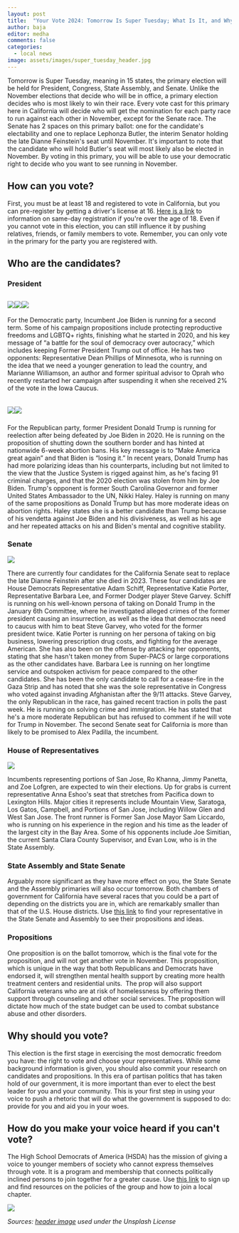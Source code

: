 ```yaml
---
layout: post
title:  "Your Vote 2024: Tomorrow Is Super Tuesday; What Is It, and Why Is It Important?"
author: baja
editor: medha
comments: false
categories:
  - local news
image: assets/images/super_tuesday_header.jpg
---
```

Tomorrow is Super Tuesday, meaning in 15 states, the primary election will be held for President, Congress, State Assembly, and Senate. Unlike the November elections that decide who will be in office, a primary election decides who is most likely to win their race. Every vote cast for this primary here in California will decide who will get the nomination for each party race to run against each other in November, except for the Senate race. The Senate has 2 spaces on this primary ballot: one for the candidate's electability and one to replace Lephonza Butler, the interim Senator holding the late Dianne Feinstein's seat until November. It's important to note that the candidate who will hold Butler's seat will most likely also be elected in November. By voting in this primary, you will be able to use your democratic right to decide who you want to see running in November. 

## How can you vote?

First, you must be at least 18 and registered to vote in California, but you can pre-register by getting a driver's license at 16. [Here is a link](https://www.sos.ca.gov/elections/voter-registration/same-day-reg) to information on same-day registration if you're over the age of 18. Even if you cannot vote in this election, you can still influence it by pushing relatives, friends, or family members to vote. Remember, you can only vote in the primary for the party you are registered with. 

## Who are the candidates?

### President

## ![](https://lh7-us.googleusercontent.com/nozXZ7S38plHorv55ALHz8MnFRvqmTaIDHKTEjvnlc-5SxorQpuawksDdZwnmRslXhfprZ84HU-HQWULJnckOjz4b2DeHn4FiniwmOR-QAnMKc0WxCrwVnD3BvoI4HYXGnOo_xbfjy0HE3IXgVLcYPQ)![](https://lh7-us.googleusercontent.com/GnU6heUL5MrdsM7oEoXRCfyGkMgazBP3NNu1ZvwnU8rwVILQi1ZIiWjIZtp_OXLPG4bzUJF7tzCBHZiGol4YWVLqon6-sSf2ltW43jxTOYUsG46jghFWlhk5oxelawDaA08bbmWQCJOzkLiSKkoxAbY)![](https://lh7-us.googleusercontent.com/yhc41FKxgXibgxbnysJH2E_iJXfi4dAtgtL1sPFPg8UAmg2ZqASz2AESRPYmBm-QSw70aU-ZtvRbYAWpHVzBY-sZnpLGBnyhWLhhwO5IhHfl4V7ELytWQd22dF5Sp-reyEJ-PIDWuIJ8l9_M33gY57A)

For the Democratic party, Incumbent Joe Biden is running for a second term. Some of his campaign propositions include protecting reproductive freedoms and LGBTQ+ rights, finishing what he started in 2020, and his key message of “a battle for the soul of democracy over autocracy,” which includes keeping Former President Trump out of office. He has two opponents: Representative Dean Phillips of Minnesota, who is running on the idea that we need a younger generation to lead the country, and Marianne Williamson, an author and former spiritual advisor to Oprah who recently restarted her campaign after suspending it when she received 2% of the vote in the Iowa Caucus. 

## ![](https://lh7-us.googleusercontent.com/Zuf3joig-BZXonPm5Kfvz_JNm09-cVGsBQ2MIZgRfx1vJ7zl19C0qavBwwNIAfix9-2fd1yNsBrXu5tjBzFA4R70NpN-ifEWOauobCr7BguSXbFRW9Qkas4ABGZ0l5RkzxJs-2YthTYM2Uxcg_Sin_A)![](https://lh7-us.googleusercontent.com/hQKIlRTDondSzuqIDke8oM9fNCvOwkfSX4ebI8FgJg0SPCwBNauD1CnXJxqJcDI6QXu_hXZc2AahKoMGeu0WULrJp4iuc6TIpF-TCDipv-ifP_I24hD5R_elz5Mh_51CWKGXQhE4J3XfkZNslQvIgbc)     

For the Republican party, former President Donald Trump is running for reelection after being defeated by Joe Biden in 2020. He is running on the proposition of shutting down the southern border and has hinted at nationwide 6-week abortion bans. His key message is to “Make America great again” and that Biden is “losing it.” In recent years, Donald Trump has had more polarizing ideas than his counterparts, including but not limited to the view that the Justice System is rigged against him, as he's facing 91 criminal charges, and that the 2020 election was stolen from him by Joe Biden. Trump's opponent is former South Carolina Governor and former United States Ambassador to the UN, Nikki Haley. Haley is running on many of the same propositions as Donald Trump but has more moderate ideas on abortion rights. Haley states she is a better candidate than Trump because of his vendetta against Joe Biden and his divisiveness, as well as his age and her repeated attacks on his and Biden's mental and cognitive stability.

### Senate

![](https://lh7-us.googleusercontent.com/C4SGW2xaSsVWe8gD9KIoQ-OtyviEjZYtQpHOxMjjJCQM0qP3y_0vSdKo8Monl1aCijGW9W4oNXpExXydTCs6dNoXeOl1g8782fbGrpi1JfjhDjaL-lpHmTHCERtZy2cOsTQiuvcP1dyNyLv2cCq1-Q0)

There are currently four candidates for the California Senate seat to replace the late Dianne Feinstein after she died in 2023. These four candidates are House Democrats Representative Adam Schiff, Representative Katie Porter, Representative Barbara Lee, and Former Dodger player Steve Garvey. Schiff is running on his well-known persona of taking on Donald Trump in the January 6th Committee, where he investigated alleged crimes of the former president causing an insurrection, as well as the idea that democrats need to caucus with him to beat Steve Garvey, who voted for the former president twice. Katie Porter is running on her persona of taking on big business, lowering prescription drug costs, and fighting for the average American. She has also been on the offense by attacking her opponents, stating that she hasn't taken money from Super-PACS or large corporations as the other candidates have. Barbara Lee is running on her longtime service and outspoken activism for peace compared to the other candidates. She has been the only candidate to call for a cease-fire in the Gaza Strip and has noted that she was the sole representative in Congress who voted against invading Afghanistan after the 9/11 attacks. Steve Garvey, the only Republican in the race, has gained recent traction in polls the past week. He is running on solving crime and immigration. He has stated that he's a more moderate Republican but has refused to comment if he will vote for Trump in November. The second Senate seat for California is more than likely to be promised to Alex Padilla, the incumbent. 

### House of Representatives 

![](https://lh7-us.googleusercontent.com/7SLBCFHYMlqJSB04YlM69ZsBTXmenmUKTzJ4Ol7seKRWL-0mO_yiHFjkpoiPKcUoQbC-gRbCNv7sQSwA4jJzn-pDKi8-kAWaQXCb1vZiRKGguY1ovm7TO7uY5E08BUIeVMNJDzXqF-CKOnZFe1nHY-o)

Incumbents representing portions of San Jose, Ro Khanna, Jimmy Panetta, and Zoe Lofgren, are expected to win their elections. Up for grabs is current representative Anna Eshoo's seat that stretches from Pacifica down to Lexington Hills. Major cities it represents include Mountain View, Saratoga, Los Gatos, Campbell, and Portions of San Jose, including Willow Glen and West San Jose. The front runner is Former San Jose Mayor Sam Liccardo, who is running on his experience in the region and his time as the leader of the largest city in the Bay Area. Some of his opponents include Joe Simitian, the current Santa Clara County Supervisor, and Evan Low, who is in the State Assembly. 

### State Assembly and State Senate

Arguably more significant as they have more effect on you, the State Senate and the Assembly primaries will also occur tomorrow. Both chambers of government for California have several races that you could be a part of depending on the districts you are in, which are remarkably smaller than that of the U.S. House districts. Use [this link](https://findyourrep.legislature.ca.gov/) to find your representative in the State Senate and Assembly to see their propositions and ideas. 

### Propositions 

One proposition is on the ballot tomorrow, which is the final vote for the proposition, and will not get another vote in November. This proposition, which is unique in the way that both Republicans and Democrats have endorsed it, will strengthen mental health support by creating more health treatment centers and residential units.  The prop will also support California veterans who are at risk of homelessness by offering them support through counseling and other social services. The proposition will dictate how much of the state budget can be used to combat substance abuse and other disorders. 

## Why should you vote?

This election is the first stage in exercising the most democratic freedom you have: the right to vote and choose your representatives. While some background information is given, you should also commit your research on candidates and propositions. In this era of partisan politics that has taken hold of our government, it is more important than ever to elect the best leader for you and your community. This is your first step in using your voice to push a rhetoric that will do what the government is supposed to do: provide for you and aid you in your woes. 

## How do you make your voice heard if you can't vote?

The High School Democrats of America (HSDA) has the mission of giving a voice to younger members of society who cannot express themselves through vote. It is a program and membership that connects politically inclined persons to join together for a greater cause. Use [this link](https://hsdems.org/) to sign up and find resources on the policies of the group and how to join a local chapter. 

![](https://lh7-us.googleusercontent.com/D-npAWKBkVP2sX7lmqircT2IwOehBzs8t-QGV5-Dupx9bpstcuIxahwrVuqjR0YUuDyG7Xl8sSbTNPZzPgMtJ9R7YOJeBEdM8pGYNJw6cABEvylaUunKF2Js6DVsZkbqo1-nYKEjhfbnCMPcPQLAdZw)

_Sources:_
_[header image](https://unsplash.com/photos/voted-printed-papers-on-white-surface-ls8Kc0P9hAA) used under the Unsplash License_
